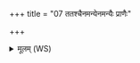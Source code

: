 +++
title = "07 ततश्चैनमन्येनमन्यैः प्राणैः"

+++
<details><summary>मूलम् (WS)</summary>

ततश्चैनमन्येनमन्यैः प्राणैः प्राशीर्यैरेतमग्रे प्राश्नन् ।  
प्राणास्ता हास्यन्तीत्येनमाह ॥ ॥ ८ ॥
</details>